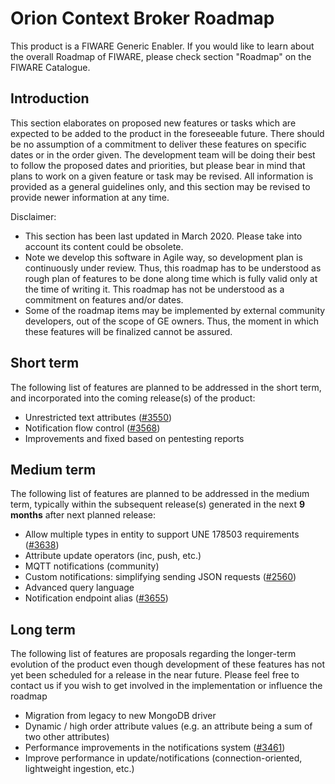 # Orion Context Broker Roadmap

This product is a FIWARE Generic Enabler. If
you would like to learn about the overall Roadmap of FIWARE, please check
section "Roadmap" on the FIWARE Catalogue.

## Introduction

This section elaborates on proposed new features or tasks which are expected to
be added to the product in the foreseeable future. There should be no assumption
of a commitment to deliver these features on specific dates or in the order
given. The development team will be doing their best to follow the proposed
dates and priorities, but please bear in mind that plans to work on a given
feature or task may be revised. All information is provided as a general
guidelines only, and this section may be revised to provide newer information at
any time.

Disclaimer:

* This section has been last updated in March 2020. Please take into account its 
  content could be obsolete.
* Note we develop this software in Agile way, so development plan is continuously 
  under review. Thus, this roadmap has to be understood as rough plan of features 
  to be done along time which is fully valid only at the time of writing it. This
  roadmap has not be understood as a commitment on features and/or dates.
* Some of the roadmap items may be implemented by external community developers, 
  out of the scope of GE owners. Thus, the moment in which these features will be
  finalized cannot be assured.

## Short term

The following list of features are planned to be addressed in the short term,
and incorporated into the coming release(s) of the product:

- Unrestricted text attributes ([#3550](https://github.com/telefonicaid/fiware-orion/issues/3550))
- Notification flow control ([#3568](https://github.com/telefonicaid/fiware-orion/issues/3568))
- Improvements and fixed based on pentesting reports

## Medium term

The following list of features are planned to be addressed in the medium term,
typically within the subsequent release(s) generated in the next **9 months**
after next planned release:

- Allow multiple types in entity to support UNE 178503 requirements ([#3638](https://github.com/telefonicaid/fiware-orion/issues/3638))
- Attribute update operators (inc, push, etc.)
- MQTT notifications (community)
- Custom notifications: simplifying sending JSON requests ([#2560](https://github.com/telefonicaid/fiware-orion/issues/2560))
- Advanced query language
- Notification endpoint alias ([#3655](https://github.com/telefonicaid/fiware-orion/issues/3655))

## Long term

The following list of features are proposals regarding the longer-term evolution
of the product even though development of these features has not yet been
scheduled for a release in the near future. Please feel free to contact us if
you wish to get involved in the implementation or influence the roadmap

- Migration from legacy to new MongoDB driver
- Dynamic / high order attribute values (e.g. an attribute being a sum of two other attributes)
- Performance improvements in the notifications system ([#3461](https://github.com/telefonicaid/fiware-orion/issues/3461))
- Improve performance in update/notifications (connection-oriented, lightweight ingestion, etc.)
